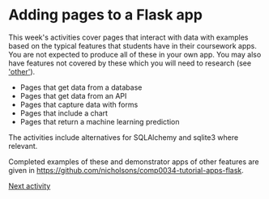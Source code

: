 # Adding pages to a Flask app

This week's activities cover pages that interact with data with examples based on the typical features that students
have in their coursework apps. You are not expected to produce all of these in your own app. You may also have features
not covered by these which you will need to research (see ['other'](8-8-other.md)).

- Pages that get data from a database
- Pages that get data from an API
- Pages that capture data with forms
- Pages that include a chart
- Pages that return a machine learning prediction

The activities include alternatives for SQLAlchemy and sqlite3 where relevant.

Completed examples of these and demonstrator apps of other features are given
in <https://github.com/nicholsons/comp0034-tutorial-apps-flask>.

[Next activity](8-2-page-db.md)